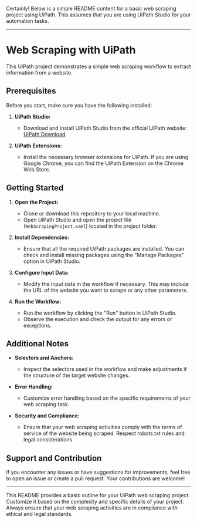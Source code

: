 Certainly! Below is a simple README content for a basic web scraping project using UiPath. This assumes that you are using UiPath Studio for your automation tasks.

---

# Web Scraping with UiPath

This UiPath project demonstrates a simple web scraping workflow to extract information from a website.

## Prerequisites

Before you start, make sure you have the following installed:

1. **UiPath Studio:**
   - Download and install UiPath Studio from the official UiPath website: [UiPath Download](https://www.uipath.com/start-trial).

2. **UiPath Extensions:**
   - Install the necessary browser extensions for UiPath. If you are using Google Chrome, you can find the UiPath Extension on the Chrome Web Store.

## Getting Started

1. **Open the Project:**
   - Clone or download this repository to your local machine.
   - Open UiPath Studio and open the project file (`WebScrapingProject.xaml`) located in the project folder.

2. **Install Dependencies:**
   - Ensure that all the required UiPath packages are installed. You can check and install missing packages using the "Manage Packages" option in UiPath Studio.

3. **Configure Input Data:**
   - Modify the input data in the workflow if necessary. This may include the URL of the website you want to scrape or any other parameters.

4. **Run the Workflow:**
   - Run the workflow by clicking the "Run" button in UiPath Studio.
   - Observe the execution and check the output for any errors or exceptions.

## Additional Notes

- **Selectors and Anchors:**
  - Inspect the selectors used in the workflow and make adjustments if the structure of the target website changes.

- **Error Handling:**
  - Customize error handling based on the specific requirements of your web scraping task.

- **Security and Compliance:**
  - Ensure that your web scraping activities comply with the terms of service of the website being scraped. Respect robots.txt rules and legal considerations.

## Support and Contribution

If you encounter any issues or have suggestions for improvements, feel free to open an issue or create a pull request. Your contributions are welcome!

---

This README provides a basic outline for your UiPath web scraping project. Customize it based on the complexity and specific details of your project. Always ensure that your web scraping activities are in compliance with ethical and legal standards.
